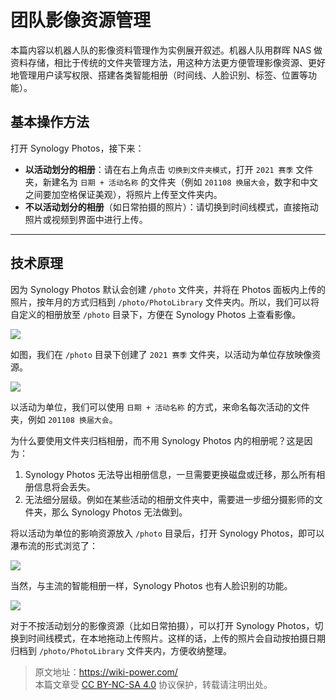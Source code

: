 # 团队影像资源管理

本篇内容以机器人队的影像资料管理作为实例展开叙述。机器人队用群晖 NAS 做资料存储，相比于传统的文件夹管理方法，用这种方法更方便管理影像资源、更好地管理用户读写权限、搭建各类智能相册（时间线、人脸识别、标签、位置等功能）。

## 基本操作方法

打开 Synology Photos，接下来：

- **以活动划分的相册**：请在右上角点击 `切换到文件夹模式`，打开 `2021 赛季` 文件夹，新建名为 `日期 + 活动名称` 的文件夹（例如 `201108 换届大会`，数字和中文之间要加空格保证美观），将照片上传至文件夹内。
- **不以活动划分的相册**（如日常拍摄的照片）：请切换到时间线模式，直接拖动照片或视频到界面中进行上传。

---

## 技术原理

因为 Synology Photos 默认会创建 `/photo` 文件夹，并将在 Photos 面板内上传的照片，按年月的方式归档到 `/photo/PhotoLibrary` 文件夹内。所以，我们可以将自定义的相册放至 `/photo` 目录下，方便在 Synology Photos 上查看影像。

![](https://img.wiki-power.com/d/wiki-media/img/20210425111203.png)

如图，我们在 `/photo` 目录下创建了 `2021 赛季` 文件夹，以活动为单位存放映像资源。

![](https://img.wiki-power.com/d/wiki-media/img/20210425111429.png)

以活动为单位，我们可以使用 `日期 + 活动名称` 的方式，来命名每次活动的文件夹，例如 `201108 换届大会`。

为什么要使用文件夹归档相册，而不用 Synology Photos 内的相册呢？这是因为：

1. Synology Photos 无法导出相册信息，一旦需要更换磁盘或迁移，那么所有相册信息将会丢失。
2. 无法细分层级。例如在某些活动的相册文件夹中，需要进一步细分摄影师的文件夹，那么 Synology Photos 无法做到。

将以活动为单位的影响资源放入 `/photo` 目录后，打开 Synology Photos，即可以瀑布流的形式浏览了：

![](https://img.wiki-power.com/d/wiki-media/img/20210425112459.png)

当然，与主流的智能相册一样，Synology Photos 也有人脸识别的功能。

![](https://img.wiki-power.com/d/wiki-media/img/20210425112813.png)

对于不按活动划分的影像资源（比如日常拍摄），可以打开 Synology Photos，切换到时间线模式，在本地拖动上传照片。这样的话，上传的照片会自动按拍摄日期归档到 `/photo/PhotoLibrary` 文件夹内，方便收纳整理。

> 原文地址：<https://wiki-power.com/>  
> 本篇文章受 [CC BY-NC-SA 4.0](https://creativecommons.org/licenses/by/4.0/deed.zh) 协议保护，转载请注明出处。

